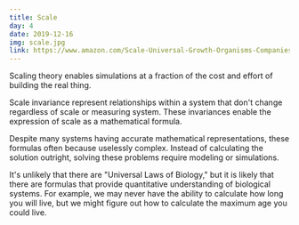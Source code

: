 ```yaml
---
title: Scale
day: 4
date: 2019-12-16
img: scale.jpg
link: https://www.amazon.com/Scale-Universal-Growth-Organisms-Companies-dp-014311090X/dp/014311090X/
---
```


Scaling theory enables simulations at a fraction of the cost and
effort of building the real thing.

Scale invariance represent relationships within a system that don't
change regardless of scale or measuring system. These invariances
enable the expression of scale as a mathematical formula.

Despite many systems having accurate mathematical representations,
these formulas often because uselessly complex. Instead of calculating
the solution outright, solving these problems require modeling or simulations.

It's unlikely that there are "Universal Laws of Biology," but it is
likely that there are formulas that provide quantitative understanding
of biological systems. For example, we may never have the ability to
calculate how long you will live, but we might figure out how to
calculate the maximum age you could live.
